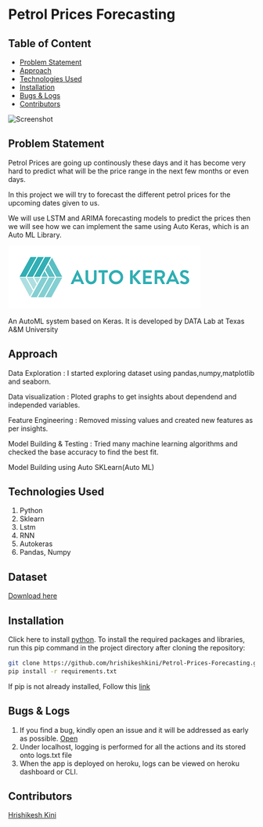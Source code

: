 # Petrol Prices Forecasting

## Table of Content
  * [Problem Statement](#problem-statement)
  * [Approach](#approach)
  * [Technologies Used](#technologies-used)
  * [Installation](#installation)
  * [Bugs & Logs](#bugs--logs)
  * [Contributors](#contributors)

![Screenshot](download.jpg)


## Problem Statement
Petrol Prices are going up continously these days and it has become very hard to predict what will be the price range in the next few months or even days. 

In this project we will try to forecast the different petrol prices for the upcoming dates given to us.

We will use LSTM and ARIMA forecasting models to predict the prices then we will see how we can implement the same using Auto Keras, which is an Auto ML Library.

![Auto Sklearn](autokeras.png)

An AutoML system based on Keras. It is developed by DATA Lab at Texas A&M University

## Approach
Data Exploration : I started exploring dataset using pandas,numpy,matplotlib and seaborn.

Data visualization : Ploted graphs to get insights about dependend and independed variables.

Feature Engineering : Removed missing values and created new features as per insights.

Model Building & Testing : Tried many machine learning algorithms and checked the base accuracy to find the best fit.

Model Building using Auto SKLearn(Auto ML)

## Technologies Used
 
   1. Python 
   2. Sklearn
   3. Lstm
   4. RNN
   5. Autokeras
   6. Pandas, Numpy 

## Dataset
[Download here](https://github.com/hrishikeshkini/Petrol-Prices-Forecasting/blob/main/train_data.csv)

## Installation
Click here to install [python](https://www.python.org/downloads/). To install the required packages and libraries, run this pip command in the project directory after cloning the repository:
```bash
git clone https://github.com/hrishikeshkini/Petrol-Prices-Forecasting.git
pip install -r requirements.txt
```
If pip is not already installed, Follow this [link](https://pip.pypa.io/en/stable/installation/)

## Bugs & Logs

1. If you find a bug, kindly open an issue and it will be addressed as early as possible. [Open](https://github.com/hrishikeshkini/Petrol-Prices-Forecasting/issues)
2. Under localhost, logging is performed for all the actions and its stored onto logs.txt file
3. When the app is deployed on heroku, logs can be viewed on  heroku dashboard or CLI.

## Contributors
  [Hrishikesh Kini](https://github.com/hrishikeshkini)

